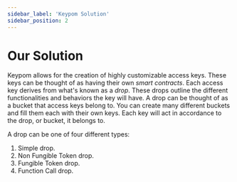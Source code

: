 ```yaml
---
sidebar_label: 'Keypom Solution'
sidebar_position: 2
---
```

# Our Solution

Keypom allows for the creation of highly customizable access keys. These keys can be thought of as having their
own *smart contracts*. Each access key derives from what's known as a *drop*. These drops outline the different 
functionalities and behaviors the key will have. A drop can be thought of as a bucket that access keys belong to.
You can create many different buckets and fill them each with their own keys. Each key will act in accordance to the
drop, or bucket, it belongs to.

A drop can be one of four different types:

1. Simple drop.
2. Non Fungible Token drop.
3. Fungible Token drop.
4. Function Call drop.